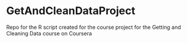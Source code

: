 # GetAndCleanDataProject
Repo for the R script created for the course project for the Getting and Cleaning Data course on Coursera
